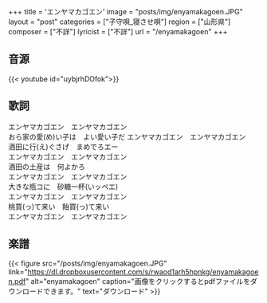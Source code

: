 +++
title = 'エンヤマカゴエン'
image = "posts/img/enyamakagoen.JPG"
layout = "post"
categories = ["子守唄_寝させ唄"]
region = ["山形県"]
composer = ["不詳"]
lyricist = ["不詳"]
url = "/enyamakagoen"
+++

## 音源
{{< youtube id="uybjrhDOfok">}}

## 歌詞
エンヤマカゴエン　エンヤマカゴエン  
おら家の愛(め)い子は　よい愛い子だ
エンヤマカゴエン　エンヤマカゴエン  
酒田に行(え)ぐさげ　まめでろエー  
エンヤマカゴエン　エンヤマカゴエン  
酒田の土産は　何よかろ  
エンヤマカゴエン　エンヤマカゴエン  
大きな瓶コに　砂糖一杯(いッペエ)  
エンヤマカゴエン　エンヤマカゴエン  
桃買(っ)て来い　飴買(っ)て来い  
エンヤマカゴエン　エンヤマカゴエン  

## 楽譜
{{< figure src="/posts/img/enyamakagoen.JPG" link="https://dl.dropboxusercontent.com/s/rwaod1arh5hpnkg/enyamakagoen.pdf" alt="enyamakagoen" caption="画像をクリックするとpdfファイルをダウンロードできます。" text="ダウンロード" >}}